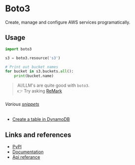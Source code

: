 # Boto3

Create, manage and configure AWS services programatically.

## Usage

```python
import boto3

s3 = boto3.resource('s3')

# Print out bucket names
for bucket in s3.buckets.all():
    print(bucket.name)
```


> AI/LLM's are quite good with `boto3`.  
> 👉 Try asking [ReMark](https://chat.robocorp.com)

###### Various [snippets](snippets)

- [Create a table in DynamoDB](snippets/create_table.py)

## Links and references

- [PyPI](https://pypi.org/project/boto3/)
- [Documentation](https://boto3.amazonaws.com/v1/documentation/api/latest/index.html)
- [Api referance](https://boto3.amazonaws.com/v1/documentation/api/latest/index.html#api-reference)
